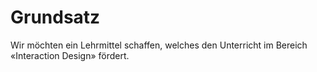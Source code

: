 # Grundsatz
Wir möchten ein Lehrmittel schaffen, welches den Unterricht im Bereich «Interaction Design» fördert.
